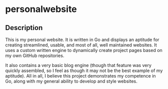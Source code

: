 # personalwebsite

## Description

This is my personal website. It is written in Go and displays an aptitude for
creating streamlined, usable, and most of all, well maintained websites. It uses
a custom written engine to dynamically create project pages based on my own
GitHub repositories.

It also contains a very basic blog engine (though that feature was very quickly
assembled, so I feel as though it may not be the best example of my aptitude).
All in all, I believe this project demonstrates my competence in Go, along with
my general ability to develop and style websites.
